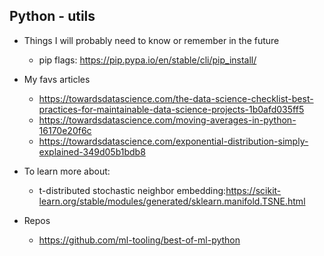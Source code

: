 ## Python - utils

* Things I will probably need to know or remember in the future 

  - pip flags: https://pip.pypa.io/en/stable/cli/pip_install/

* My favs articles

  * https://towardsdatascience.com/the-data-science-checklist-best-practices-for-maintainable-data-science-projects-1b0afd035ff5
  * https://towardsdatascience.com/moving-averages-in-python-16170e20f6c 
  * https://towardsdatascience.com/exponential-distribution-simply-explained-349d05b1bdb8

*  To learn more about:
  
    * t-distributed stochastic neighbor embedding:https://scikit-learn.org/stable/modules/generated/sklearn.manifold.TSNE.html
   
* Repos
 
  *  https://github.com/ml-tooling/best-of-ml-python
  
